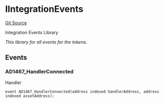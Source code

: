 # IIntegrationEvents
[Git Source](https://github.com/thrackle-io/forte-rules-engine/blob/82c852aae835019a12c3223cb7eabe7f59f19e1a/src/common/IEvents.sol)

Integration Events Library

*This library for all events for the tokens.*


## Events
### AD1467_HandlerConnected
Handler


```solidity
event AD1467_HandlerConnected(address indexed handlerAddress, address indexed assetAddress);
```

